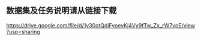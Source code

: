 ## 数据集及任务说明请从链接下载

https://drive.google.com/file/d/1y30otQdiFyoevKj4Vy9fTw_Zx_rW7vpE/view?usp=sharing